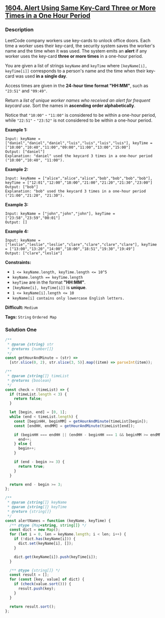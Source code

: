 ## [1604. Alert Using Same Key-Card Three or More Times in a One Hour Period](https://leetcode.com/problems/alert-using-same-key-card-three-or-more-times-in-a-one-hour-period/)

### Description

LeetCode company workers use key-cards to unlock office doors. Each time a worker uses their key-card, the security system saves the worker's name and the time when it was used. The system emits an **alert** if any worker uses the key-card **three or more times** in a one-hour period.

You are given a list of strings `keyName` and `keyTime` where `[keyName[i], keyTime[i]]` corresponds to a person's name and the time when their key-card was used **in a** **single day**.

Access times are given in the **24-hour time format "HH:MM"**, such as `"23:51"` and `"09:49"`.

Return a _list of unique worker names who received an alert for frequent keycard use_. Sort the names in **ascending order alphabetically**.

Notice that `"10:00"` - `"11:00"` is considered to be within a one-hour period, while `"22:51"` - `"23:52"` is not considered to be within a one-hour period.

**Example 1:**

```
Input: keyName = ["daniel","daniel","daniel","luis","luis","luis","luis"], keyTime = ["10:00","10:40","11:00","09:00","11:00","13:00","15:00"]
Output: ["daniel"]
Explanation: "daniel" used the keycard 3 times in a one-hour period ("10:00","10:40", "11:00").
```

**Example 2:**

```
Input: keyName = ["alice","alice","alice","bob","bob","bob","bob"], keyTime = ["12:01","12:00","18:00","21:00","21:20","21:30","23:00"]
Output: ["bob"]
Explanation: "bob" used the keycard 3 times in a one-hour period ("21:00","21:20", "21:30").
```

**Example 3:**

```
Input: keyName = ["john","john","john"], keyTime = ["23:58","23:59","00:01"]
Output: []
```

**Example 4:**

```
Input: keyName = ["leslie","leslie","leslie","clare","clare","clare","clare"], keyTime = ["13:00","13:20","14:00","18:00","18:51","19:30","19:49"]
Output: ["clare","leslie"]
```

**Constraints:**

- `1 <= keyName.length, keyTime.length <= 10^5`
- `keyName.length == keyTime.length`
- `keyTime` are in the format **"HH:MM"**.
- `[keyName[i], keyTime[i]]` is **unique**.
- `1 <= keyName[i].length <= 10`
- `keyName[i] contains only lowercase English letters.`

**Difficult:** `Medium`

**Tags:** `String` `Ordered Map`

### Solution One

```javascript
/**
 * @param {string} str
 * @returns {number[]}
 */
const getHourAndMinute = (str) =>
  [str.slice(0, 2), str.slice(3, 5)].map((item) => parseInt(item));

/**
 * @param {string[]} timeList
 * @returns {boolean}
 */
const check = (timeList) => {
  if (timeList.length < 3) {
    return false;
  }

  let [begin, end] = [0, 1];
  while (end < timeList.length) {
    const [beginHH, beginMM] = getHourAndMinute(timeList[begin]);
    const [endHH, endMM] = getHourAndMinute(timeList[end]);

    if (beginHH === endHH || (endHH - beginHH === 1 && beginMM >= endMM)) {
      end++;
    } else {
      begin++;
    }

    if (end - begin >= 3) {
      return true;
    }
  }

  return end - begin >= 3;
};

/**
 * @param {string[]} keyName
 * @param {string[]} keyTime
 * @return {string[]}
 */
const alertNames = function (keyName, keyTime) {
  /** @type {Map<string, string[]} */
  const dict = new Map();
  for (let i = 0, len = keyName.length; i < len; i++) {
    if (!dict.has(keyName[i])) {
      dict.set(keyName[i], []);
    }

    dict.get(keyName[i]).push(keyTime[i]);
  }

  /** @type {string[]} */
  const result = [];
  for (const [key, value] of dict) {
    if (check(value.sort())) {
      result.push(key);
    }
  }

  return result.sort();
};
```

